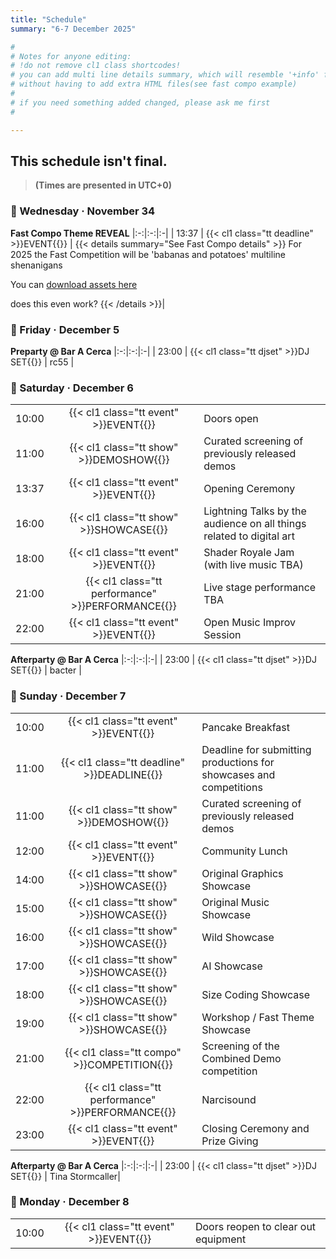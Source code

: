 ```yaml
---
title: "Schedule"
summary: "6-7 December 2025"

#
# Notes for anyone editing:
# !do not remove cl1 class shortcodes!
# you can add multi line details summary, which will resemble '+info' from last year
# without having to add extra HTML files(see fast compo example)
#
# if you need something added changed, please ask me first
#

---
```


## This schedule isn't final.

> **(Times are presented in UTC+0)**


### 📅 Wednesday · November 34 

**Fast Compo Theme REVEAL**
|:-:|:-:|:-|
| 13:37 | {{< cl1 class="tt deadline" >}}EVENT{{</cl1>}} | {{< details summary="See Fast Compo details" >}}
For 2025 the Fast Competition will be 'babanas and potatoes'
multiline shenanigans

You can [download assets here](https://drive.google.com/somethingsomethingfails)

does this even work?
{{< /details >}}| 

### 📅 Friday · December 5 

**Preparty @ Bar A Cerca**
|:-:|:-:|:-|
| 23:00 | {{< cl1 class="tt djset" >}}DJ SET{{</cl1>}} | rc55 | 

### 📅 Saturday · December 6

| | | |
|:-:|:-:|:-|
| 10:00 | {{< cl1 class="tt event" >}}EVENT{{</cl1>}} | Doors open| 
| 11:00 | {{< cl1 class="tt show" >}}DEMOSHOW{{</cl1>}} | Curated screening of previously released demos |
| 13:37 | {{< cl1 class="tt event" >}}EVENT{{</cl1>}} | Opening Ceremony|
| 16:00 | {{< cl1 class="tt show" >}}SHOWCASE{{</cl1>}} | Lightning Talks by the audience on all things related to digital art|
| 18:00 | {{< cl1 class="tt event" >}}EVENT{{</cl1>}} | Shader Royale Jam (with live music TBA) |
| 21:00 | {{< cl1 class="tt performance" >}}PERFORMANCE{{</cl1>}} | Live stage performance TBA |
| 22:00 | {{< cl1 class="tt event" >}}EVENT{{</cl1>}} | Open Music Improv Session|

**Afterparty @ Bar A Cerca**
|:-:|:-:|:-|
| 23:00 | {{< cl1 class="tt djset" >}}DJ SET{{</cl1>}} | bacter |

### 📅 Sunday · December 7

| | | |
|:-:|:-:|:-|
| 10:00 | {{< cl1 class="tt event" >}}EVENT{{</cl1>}} | Pancake Breakfast|
| 11:00 | {{< cl1 class="tt deadline" >}}DEADLINE{{</cl1>}} | Deadline for submitting productions for showcases and competitions |
| 11:00 | {{< cl1 class="tt show" >}}DEMOSHOW{{</cl1>}} | Curated screening of previously released demos|
| 12:00 | {{< cl1 class="tt event" >}}EVENT{{</cl1>}} | Community Lunch|
| 14:00 | {{< cl1 class="tt show" >}}SHOWCASE{{</cl1>}} | Original Graphics Showcase|
| 15:00 | {{< cl1 class="tt show" >}}SHOWCASE{{</cl1>}} | Original Music Showcase|
| 16:00 | {{< cl1 class="tt show" >}}SHOWCASE{{</cl1>}} | Wild Showcase|
| 17:00 | {{< cl1 class="tt show" >}}SHOWCASE{{</cl1>}} | AI Showcase|
| 18:00 | {{< cl1 class="tt show" >}}SHOWCASE{{</cl1>}} | Size Coding Showcase|
| 19:00 | {{< cl1 class="tt show" >}}SHOWCASE{{</cl1>}} | Workshop / Fast Theme Showcase|
| 21:00 | {{< cl1 class="tt compo" >}}COMPETITION{{</cl1>}} | Screening of the Combined Demo competition|
| 22:00 | {{< cl1 class="tt performance" >}}PERFORMANCE{{</cl1>}} | Narcisound|
| 23:00 | {{< cl1 class="tt event" >}}EVENT{{</cl1>}} | Closing Ceremony and Prize Giving|

**Afterparty @ Bar A Cerca** 
|:-:|:-:|:-|
| 23:00 | {{< cl1 class="tt djset" >}}DJ SET{{</cl1>}} | Tina Stormcaller|

### 📅 Monday · December 8

||||
|:-:|:-:|:-|
| 10:00 | {{< cl1 class="tt event" >}}EVENT{{</cl1>}}| Doors reopen to clear out equipment|
